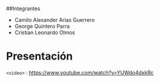 ##Integrantes
- Camilo Alexander Arias Guerrero
- George Quintero Parra
- Cristian Leonardo Olmos
# Presentación
`<video>` : <https://www.youtube.com/watch?v=YUWdo4dxkRc>
